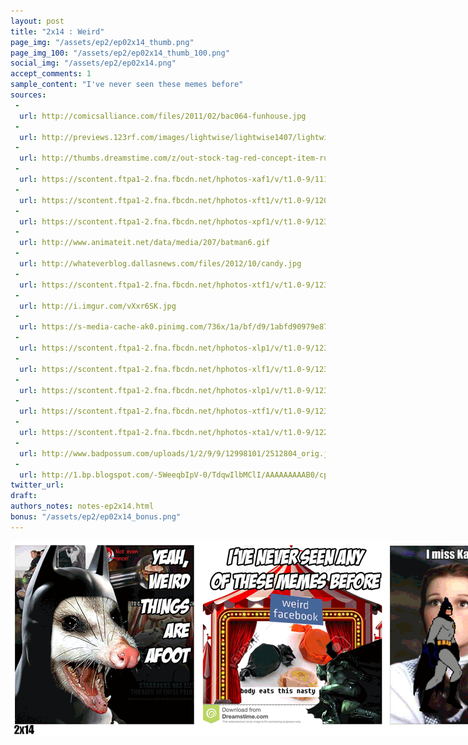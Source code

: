 ```yaml
---
layout: post
title: "2x14 : Weird"
page_img: "/assets/ep2/ep02x14_thumb.png"
page_img_100: "/assets/ep2/ep02x14_thumb_100.png"
social_img: "/assets/ep2/ep02x14.png"
accept_comments: 1
sample_content: "I've never seen these memes before"
sources: 
 -
  url: http://comicsalliance.com/files/2011/02/bac064-funhouse.jpg
 -
  url: http://previews.123rf.com/images/lightwise/lightwise1407/lightwise140700051/30156291-Circus-stage-tent-design-element-as-a-group-of-big-top-carnival-tents-with-a-red-curtain-opening-ent-Stock-Photo.jpg
 -
  url: http://thumbs.dreamstime.com/z/out-stock-tag-red-concept-item-running-perfect-your-online-shop-47280229.jpg
 -
  url: https://scontent.ftpa1-2.fna.fbcdn.net/hphotos-xaf1/v/t1.0-9/11150531_10155545383025183_8846889769316538686_n.jpg?oh=ade11439e3502f5b315e333b68220f32&oe=5713CB50
 -
  url: https://scontent.ftpa1-2.fna.fbcdn.net/hphotos-xft1/v/t1.0-9/12042837_921762994570030_8047514622141629993_n.jpg?oh=65d3897f4459b0c282bce0e5c4f4c89f&oe=56DAEE21
 -
  url: https://scontent.ftpa1-2.fna.fbcdn.net/hphotos-xpf1/v/t1.0-9/12346421_10205808385664041_1434756795327678895_n.jpg?oh=ca1cb973971d14c5e08a8eba2d664f32&oe=56D6EC44
 -
  url: http://www.animateit.net/data/media/207/batman6.gif
 -
  url: http://whateverblog.dallasnews.com/files/2012/10/candy.jpg
 -
  url: https://scontent.ftpa1-2.fna.fbcdn.net/hphotos-xtf1/v/t1.0-9/12391837_10153158322186196_7285929755954418830_n.jpg?oh=22514c4cb3704d55629483a7498ba7b9&oe=56DB9AFB
 -
  url: http://i.imgur.com/vXxr6SK.jpg
 -
  url: https://s-media-cache-ak0.pinimg.com/736x/1a/bf/d9/1abfd90979e878ec38ef89f3963e00ab.jpg
 -
  url: https://scontent.ftpa1-2.fna.fbcdn.net/hphotos-xlp1/v/t1.0-9/12342328_10106951401971660_5260810844254966780_n.jpg?oh=45c2729e612e76bd559b82631881d240&oe=570F4F36
 -
  url: https://scontent.ftpa1-2.fna.fbcdn.net/hphotos-xlf1/v/t1.0-9/12342349_10208580024406366_7118628438776348479_n.jpg?oh=d1c4f44cbfa459791b4a3ccaecc27ac6&oe=571F6328
 -
  url: https://scontent.ftpa1-2.fna.fbcdn.net/hphotos-xlp1/v/t1.0-9/12342453_10156272128580183_2264006696440667376_n.jpg?oh=2ca3ecf16dacc5a103de8c5ea81d247c&oe=571840A7
 -
  url: https://scontent.ftpa1-2.fna.fbcdn.net/hphotos-xtf1/v/t1.0-9/12311207_10156262414780183_3520999092915239245_n.jpg?oh=a5168a1de0624113cbec0f1ced55ac87&oe=56DE96F9
 -
  url: https://scontent.ftpa1-2.fna.fbcdn.net/hphotos-xta1/v/t1.0-9/12239664_10156229474125183_7570635568749254676_n.jpg?oh=882137e80f7b2c988c6a4d38dcbcbd63&oe=5721BCF4
 -
  url: http://www.badpossum.com/uploads/1/2/9/9/12998101/2512804_orig.jpg
 -
  url: http://1.bp.blogspot.com/-5WeeqbIpV-0/TdqwIlbMClI/AAAAAAAAAB0/cpzB9gzF3r0/s1600/batman_is_shocked.jpg
twitter_url: 
draft: 
authors_notes: notes-ep2x14.html
bonus: "/assets/ep2/ep02x14_bonus.png"
---
```



<div style="margin-left: auto; margin-right: auto; width: 900px;">
  <img src="/assets/ep2/ep02x14.gif" alt="Weird" style="width: 900px" />
</div>

<div style="display: none">
  Script:

  Bonus:

</div>
